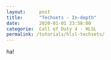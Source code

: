 ```yaml
---
layout:     post
title:      "Techsets - In-depth"
date:       2020-01-01 23:58:00
categorie:  Call of Duty 4 - HLSL
permalink: /tutorials/hlsl-techsets/
---
```


ha!